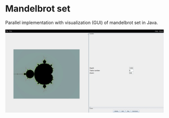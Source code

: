 # Mandelbrot set

Parallel implementation with visualization (GUI) of mandelbrot set in Java.

![Gui](assets/gui.jpg "Gui")
